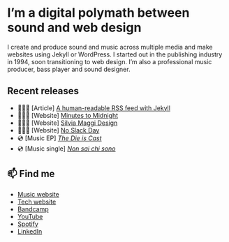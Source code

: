# I’m a digital polymath between sound and web design

I create and produce sound and music across multiple media and make  websites using Jekyll or WordPress. I started out in the publishing  industry in 1994, soon transitioning to web design. I’m also a  professional music producer, bass player and sound designer.

## Recent releases

- 👨🏻‍💻 [Article] [A human-readable RSS feed with Jekyll](https://minutestomidnight.co.uk/blog/build-a-human-readable-rss-with-jekyll/)
- 👨🏻‍💻 [Website] [Minutes to Midnight](https://minutestomidnight.co.uk)
- 👨🏻‍💻 [Website] [Silvia Maggi Design](https://silviamaggidesign.com)
- 👨🏻‍💻 [Website] [No Slack Day](https://noslackday.org)
- 💿 [Music EP] [*The Die is Cast*](https://music.minutestomidnight.co.uk/album/the-die-is-cast-ep-preview)
- 💿 [Music single] [*Non sai chi sono*](https://music.minutestomidnight.co.uk/track/non-sai-chi-sono-remix)

## 📫 Find me

- [Music website](https://minutestomidnight.co.uk)
- [Tech website](https://simonesilvestroni.com)
- [Bandcamp](https://minutestomidnight.bandcamp.com/)
- [YouTube](https://www.youtube.com/@m2m)
- [Spotify](https://open.spotify.com/artist/250igOmtd9HCpGyXDWUcl9?si=d9t8bLC2QfG8iT1R3y9CAw)
- [LinkedIn](https://uk.linkedin.com/in/simonesilvestroni/)

